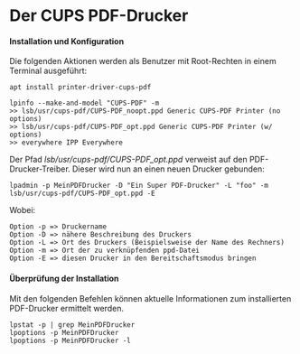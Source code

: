 # Der CUPS PDF-Drucker

#### Installation und Konfiguration

Die folgenden Aktionen werden als Benutzer mit Root-Rechten in einem Terminal ausgeführt:

```
apt install printer-driver-cups-pdf
```

```
lpinfo --make-and-model "CUPS-PDF" -m
>> lsb/usr/cups-pdf/CUPS-PDF_noopt.ppd Generic CUPS-PDF Printer (no options)
>> lsb/usr/cups-pdf/CUPS-PDF_opt.ppd Generic CUPS-PDF Printer (w/ options)
>> everywhere IPP Everywhere
```

Der Pfad *lsb/usr/cups-pdf/CUPS-PDF_opt.ppd* verweist auf den PDF-Drucker-Treiber.
Dieser wird nun an einen neuen Drucker gebunden:

```
lpadmin -p MeinPDFDrucker -D "Ein Super PDF-Drucker" -L "foo" -m lsb/usr/cups-pdf/CUPS-PDF_opt.ppd -E
```

Wobei:

```
Option -p => Druckername
Option -D => nähere Beschreibung des Druckers
Option -L => Ort des Druckers (Beispielsweise der Name des Rechners)
Option -m => Ort der zu verknüpfenden ppd-Datei
Option -E => diesen Drucker in den Bereitschaftsmodus bringen
```

#### Überprüfung der Installation

Mit den folgenden Befehlen können aktuelle Informationen zum installierten PDF-Drucker ermittelt werden.

```
lpstat -p | grep MeinPDFDrucker
lpoptions -p MeinPDFDrucker
lpoptions -p MeinPDFDrucker -l
```

